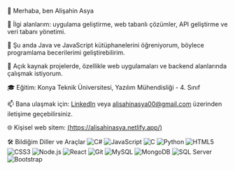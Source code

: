 👋 Merhaba, ben Alişahin Asya

👀 İlgi alanlarım: uygulama geliştirme, web tabanlı çözümler, API geliştirme ve veri tabanı yönetimi.

🌱 Şu anda Java ve JavaScript kütüphanelerini öğreniyorum, böylece programlama becerilerimi geliştirebilirim.

💼 Açık kaynak projelerde, özellikle web uygulamaları ve backend alanlarında çalışmak istiyorum.

🎓 Eğitim: Konya Teknik Üniversitesi, Yazılım Mühendisliği - 4. Sınıf

📫 Bana ulaşmak için: [LinkedIn](https://www.linkedin.com/in/alisahinasya00/) veya alisahinasya00@gmail.com üzerinden iletişime geçebilirsiniz.

🌐 Kişisel web sitem: [(https://alisahinasya.netlify.app/)](https://alisahinasya.netlify.app/)

🛠 Bildiğim Diller ve Araçlar
![C#](https://img.shields.io/badge/-C%23-239120?logo=c-sharp&logoColor=white&style=flat)
![JavaScript](https://img.shields.io/badge/-JavaScript-F7DF1E?logo=javascript&logoColor=black&style=flat)
![C](https://img.shields.io/badge/-C-A8B9CC?logo=c&logoColor=white&style=flat)
![Python](https://img.shields.io/badge/-Python-3776AB?logo=python&logoColor=white&style=flat)
![HTML5](https://img.shields.io/badge/-HTML5-E34F26?logo=html5&logoColor=white&style=flat)
![CSS3](https://img.shields.io/badge/-CSS3-1572B6?logo=css3&logoColor=white&style=flat)
![Node.js](https://img.shields.io/badge/-Node.js-339933?logo=node.js&logoColor=white&style=flat)
![React](https://img.shields.io/badge/-React-61DAFB?logo=react&logoColor=black&style=flat)
![Git](https://img.shields.io/badge/-Git-F05032?logo=git&logoColor=white&style=flat)
![MySQL](https://img.shields.io/badge/-MySQL-4479A1?logo=mysql&logoColor=white&style=flat)
![MongoDB](https://img.shields.io/badge/-MongoDB-47A248?logo=mongodb&logoColor=white&style=flat)
![SQL Server](https://img.shields.io/badge/-SQL%20Server-CC2927?logo=microsoft-sql-server&logoColor=white&style=flat)
![Bootstrap](https://img.shields.io/badge/-Bootstrap-7952B3?logo=bootstrap&logoColor=white&style=flat)
